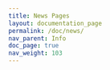 ```yaml
---
title: News Pages
layout: documentation_page
permalink: /doc/news/
nav_parent: Info
doc_page: true
nav_weight: 103
---
```

